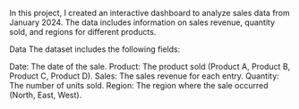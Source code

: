 In this project, I created an interactive dashboard to analyze sales data from January 2024. The data includes information on sales revenue, quantity sold, and regions for different products.

Data
The dataset includes the following fields:

Date: The date of the sale.
Product: The product sold (Product A, Product B, Product C, Product D).
Sales: The sales revenue for each entry.
Quantity: The number of units sold.
Region: The region where the sale occurred (North, East, West).
